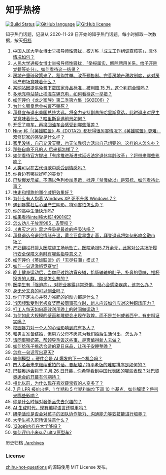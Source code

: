 # 知乎热榜
[![Build Status](https://github.com/ToWeLong/zhihu-hot-questions/workflows/CI/badge.svg)](https://github.com/ToWeLong/zhihu-hot-questions/actions)
[![GitHub language](https://img.shields.io/badge/language-golang-orange.svg)](https://golang.org/)
[![GitHub license](https://img.shields.io/github/license/ToWeLong/zhihu-hot-questions)](https://github.com/ToWeLong/zhihu-hot-questions/blob/main/LICENSE)

知乎热门话题，记录从 2020-11-29 日开始的知乎热门话题。每小时抓取一次数据，按天[归档](./archives)

<!-- BEGIN -->

1. [中国人民大学女博士举报导师性骚扰，校方称「成立工作组调查核实」，具体情况如何？](https://www.zhihu.com/question/662247215)
1. [人民大学通报女博士举报导师性骚扰，「举报属实，解除聘用关系，给予开除党籍等处分」，如何看待这一结果？](https://www.zhihu.com/question/662299922)
1. [房地产重磅政策来了，租购并举、改革预售制、完善房地产税收制度，这对房地产市场意味着什么？](https://www.zhihu.com/question/662214977)
1. [某网站因提供免费下载国家食品标准，被判赔 15 万，这个判罚合理吗？](https://www.zhihu.com/question/661943653)
1. [多地充电站禁止插混车辆充电，如何看待这一举措？](https://www.zhihu.com/question/605241152)
1. [如何评价《龙之家族》第二季第六集（S02E06）?](https://www.zhihu.com/question/662251305)
1. [为什么甄皇后会被曹丕赐死？](https://www.zhihu.com/question/274462864)
1. [拜登宣布退出美国总统大选，将全力支持副总统哈里斯竞选，此时退出对民主党意味着什么？哈里斯竞选前景如何？](https://www.zhihu.com/question/662224581)
1. [开惯了电车，再换回油车会感受到哪些落差？](https://www.zhihu.com/question/661397938)
1. [Ning 称「《英雄联盟》与《DOTA2》都玩得很厉害情况下《英雄联盟》更难」双修玩家的感受是什么样？](https://www.zhihu.com/question/662256834)
1. [家里没钱，自己又没天赋，也无法靠努力活出自己想要的，这样的人怎么办？](https://www.zhihu.com/question/662058664)
1. [那些自命不凡的人 后来都怎样了？](https://www.zhihu.com/question/271267154)
1. [如何看待官方提出「有序推进渐进式延迟法定退休年龄改革」？将带来哪些影响？](https://www.zhihu.com/question/662217578)
1. [人类可以在古代诗歌中感受到情感吗？](https://www.zhihu.com/question/662207733)
1. [你身边有哪些好吃的美食?](https://www.zhihu.com/question/661455046)
1. [巴黎爆发示威，不满以色列参加奥运，批评「禁俄放以」是双标，如何看待此事？](https://www.zhihu.com/question/662209291)
1. [快走和慢跑的哪个减肥效果好？](https://www.zhihu.com/question/661286981)
1. [为什么有人抱着 Windows XP 死不升级 Windows 7？](https://www.zhihu.com/question/49616974)
1. [遇到暴露狂后心里产生阴影，特别害怕怎么办？](https://www.zhihu.com/question/660663689)
1. [你的高中生活快乐吗?](https://www.zhihu.com/question/658268826)
1. [如果看待intel纯大核14901KE?](https://www.zhihu.com/question/662248862)
1. [怎么劝儿子放弃985，去警校？](https://www.zhihu.com/question/608804899)
1. [《鬼灭之刃》雷之呼吸是最难的呼吸法吗？](https://www.zhihu.com/question/485292780)
1. [拜登退选令避险情绪升温，黄金亚盘早盘走高，拜登退选将如何影响金融市场？](https://www.zhihu.com/question/662249648)
1. [产妇翻栏杆擅入医院施工场地坠亡，医院承担5.7万余元，此案对公共场所履行安全保障义务时有哪些指导意义？](https://www.zhihu.com/question/662104469)
1. [如何评价《英雄联盟》的「无尽狂潮」模式？](https://www.zhihu.com/question/662060616)
1. [如何一句话激怒竞赛党?](https://www.zhihu.com/question/657166310)
1. [晚上健身运动后，当你经过路边宵夜摊，饥肠辘辘的肚子，扑鼻的香味，推杯换盏的人群，你是怎么想的？](https://www.zhihu.com/question/661934769)
1. [医学生有「强迫症」，对职业暴露非常恐惧，担心会感染疾病，该怎么办？](https://www.zhihu.com/question/661772473)
1. [身无分文真的可以创业吗？](https://www.zhihu.com/question/661667399)
1. [你们下定决心并努力减肥的的动力都是什么？](https://www.zhihu.com/question/661648088)
1. [当因频繁受到老板夸奖而被同事孤立时，新人应该如何应对这种职场压力？](https://www.zhihu.com/question/660814319)
1. [打工人每天如何高效利用晚上的时间做运动？](https://www.zhihu.com/question/661420801)
1. [为何如此大规模的壁画和雕塑会出现在敦煌，而不是兰州或者西宁，有史料证实吗？](https://www.zhihu.com/question/661361094)
1. [校园暴力对一个人的心理影响到底有多大？](https://www.zhihu.com/question/661309644)
1. [和男友准备结婚，但男方父母不愿意为我们婚后生活付出，怎么办？](https://www.zhihu.com/question/662013947)
1. [请同事喝奶茶、帮领导热饭这些事，是否值得新人去做？](https://www.zhihu.com/question/660814146)
1. [如何给孩子挑选合适的夏日床品，让孩子安睡整晚？](https://www.zhihu.com/question/660176520)
1. [怎样一句话写出夏天?](https://www.zhihu.com/question/662180653)
1. [端侧模型 + 硬件会是 AI 爆发的下一个机会吗？](https://www.zhihu.com/question/661343991)
1. [四大名著未来继续重拍的话，要超越 / 持平老版的难度排序是如何的？](https://www.zhihu.com/question/661903905)
1. [巴黎奥运会将于 7 月 26 日开幕，你希望看到中国代表团的哪些表现？对巴黎奥运会的开幕有何期待？](https://www.zhihu.com/question/661831907)
1. [相比以前，为什么现在喜欢薛宝钗的人变多了？](https://www.zhihu.com/question/661063599)
1. [7 月 LPR 报价出炉，1 年期和 5 年期利率均下调 10 个基点，如何解读？将带来哪些影响？](https://www.zhihu.com/question/662247770)
1. [你是什么时候对奢侈品失去兴趣的？](https://www.zhihu.com/question/364507344)
1. [AI 生成时代，现有编程语言还够用吗？](https://www.zhihu.com/question/661343995)
1. [研学活动是否会对孩子的团队协作能力、沟通能力等软技能进行培养？](https://www.zhihu.com/question/661237388)
1. [大学生初入职场该注意什么？](https://www.zhihu.com/question/662048404)
1. [128g的内存在大学够吗？](https://www.zhihu.com/question/659436513)
1. [如何评价小米su7 ultra原型车?](https://www.zhihu.com/question/662051481)

<!-- END -->

历史归档 [./archives](./archives)


### License
[zhihu-hot-questions](https://github.com/towelong/zhihu-hot-questions) 的源码使用 MIT License 发布。